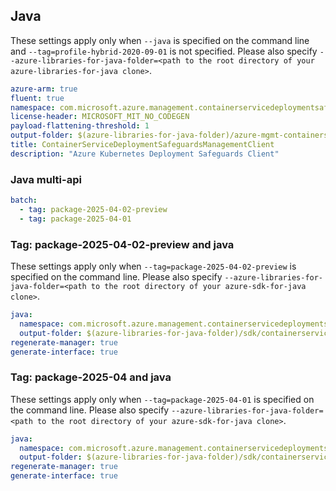 ## Java

These settings apply only when `--java` is specified on the command line and `--tag=profile-hybrid-2020-09-01` is not specified.
Please also specify `--azure-libraries-for-java-folder=<path to the root directory of your azure-libraries-for-java clone>`.

``` yaml $(java)
azure-arm: true
fluent: true
namespace: com.microsoft.azure.management.containerservicedeploymentsafeguards
license-header: MICROSOFT_MIT_NO_CODEGEN
payload-flattening-threshold: 1
output-folder: $(azure-libraries-for-java-folder)/azure-mgmt-containerservicedeploymentsafeguards
title: ContainerServiceDeploymentSafeguardsManagementClient
description: "Azure Kubernetes Deployment Safeguards Client"
```

### Java multi-api

``` yaml $(java) && $(multiapi)
batch:
  - tag: package-2025-04-02-preview
  - tag: package-2025-04-01
```

### Tag: package-2025-04-02-preview and java

These settings apply only when `--tag=package-2025-04-02-preview` is specified on the command line.
Please also specify `--azure-libraries-for-java-folder=<path to the root directory of your azure-sdk-for-java clone>`.

``` yaml $(tag) == 'package-2025-04-02-preview' && $(java) && $(multiapi)
java:
  namespace: com.microsoft.azure.management.containerservicedeploymentsafeguards.v2025_04_02_preview
  output-folder: $(azure-libraries-for-java-folder)/sdk/containerservice/mgmt-v2025_04_02_preview
regenerate-manager: true
generate-interface: true
```

### Tag: package-2025-04 and java

These settings apply only when `--tag=package-2025-04-01` is specified on the command line.
Please also specify `--azure-libraries-for-java-folder=<path to the root directory of your azure-sdk-for-java clone>`.

``` yaml $(tag) == 'package-2025-04-01' && $(java) && $(multiapi)
java:
  namespace: com.microsoft.azure.management.containerservicedeploymentsafeguards.v2025_04_01
  output-folder: $(azure-libraries-for-java-folder)/sdk/containerservice/mgmt-v2025_04_01
regenerate-manager: true
generate-interface: true
```

